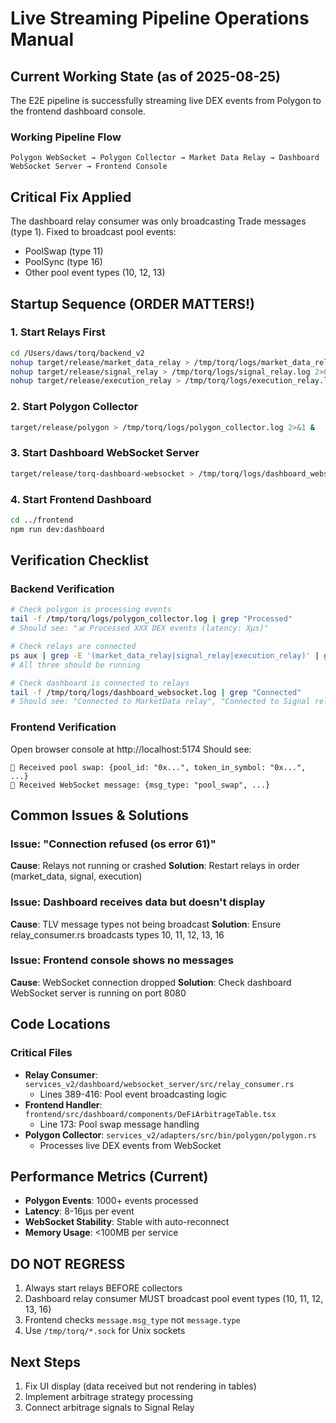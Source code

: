 # Live Streaming Pipeline Operations Manual

## Current Working State (as of 2025-08-25)
The E2E pipeline is successfully streaming live DEX events from Polygon to the frontend dashboard console.

### Working Pipeline Flow
```
Polygon WebSocket → Polygon Collector → Market Data Relay → Dashboard WebSocket Server → Frontend Console
```

## Critical Fix Applied
The dashboard relay consumer was only broadcasting Trade messages (type 1). Fixed to broadcast pool events:
- PoolSwap (type 11)
- PoolSync (type 16)
- Other pool event types (10, 12, 13)

## Startup Sequence (ORDER MATTERS!)

### 1. Start Relays First
```bash
cd /Users/daws/torq/backend_v2
nohup target/release/market_data_relay > /tmp/torq/logs/market_data_relay.log 2>&1 &
nohup target/release/signal_relay > /tmp/torq/logs/signal_relay.log 2>&1 &
nohup target/release/execution_relay > /tmp/torq/logs/execution_relay.log 2>&1 &
```

### 2. Start Polygon Collector
```bash
target/release/polygon > /tmp/torq/logs/polygon_collector.log 2>&1 &
```

### 3. Start Dashboard WebSocket Server
```bash
target/release/torq-dashboard-websocket > /tmp/torq/logs/dashboard_websocket.log 2>&1 &
```

### 4. Start Frontend Dashboard
```bash
cd ../frontend
npm run dev:dashboard
```

## Verification Checklist

### Backend Verification
```bash
# Check polygon is processing events
tail -f /tmp/torq/logs/polygon_collector.log | grep "Processed"
# Should see: "📊 Processed XXX DEX events (latency: Xμs)"

# Check relays are connected
ps aux | grep -E '(market_data_relay|signal_relay|execution_relay)' | grep -v grep
# All three should be running

# Check dashboard is connected to relays
tail -f /tmp/torq/logs/dashboard_websocket.log | grep "Connected"
# Should see: "Connected to MarketData relay", "Connected to Signal relay", "Connected to Execution relay"
```

### Frontend Verification
Open browser console at http://localhost:5174
Should see:
```
🔄 Received pool swap: {pool_id: "0x...", token_in_symbol: "0x...", ...}
📨 Received WebSocket message: {msg_type: "pool_swap", ...}
```

## Common Issues & Solutions

### Issue: "Connection refused (os error 61)"
**Cause**: Relays not running or crashed
**Solution**: Restart relays in order (market_data, signal, execution)

### Issue: Dashboard receives data but doesn't display
**Cause**: TLV message types not being broadcast
**Solution**: Ensure relay_consumer.rs broadcasts types 10, 11, 12, 13, 16

### Issue: Frontend console shows no messages
**Cause**: WebSocket connection dropped
**Solution**: Check dashboard WebSocket server is running on port 8080

## Code Locations

### Critical Files
- **Relay Consumer**: `services_v2/dashboard/websocket_server/src/relay_consumer.rs`
  - Lines 389-416: Pool event broadcasting logic
- **Frontend Handler**: `frontend/src/dashboard/components/DeFiArbitrageTable.tsx`
  - Line 173: Pool swap message handling
- **Polygon Collector**: `services_v2/adapters/src/bin/polygon/polygon.rs`
  - Processes live DEX events from WebSocket

## Performance Metrics (Current)
- **Polygon Events**: 1000+ events processed
- **Latency**: 8-16μs per event
- **WebSocket Stability**: Stable with auto-reconnect
- **Memory Usage**: <100MB per service

## DO NOT REGRESS
1. Always start relays BEFORE collectors
2. Dashboard relay consumer MUST broadcast pool event types (10, 11, 12, 13, 16)
3. Frontend checks `message.msg_type` not `message.type`
4. Use `/tmp/torq/*.sock` for Unix sockets

## Next Steps
1. Fix UI display (data received but not rendering in tables)
2. Implement arbitrage strategy processing
3. Connect arbitrage signals to Signal Relay